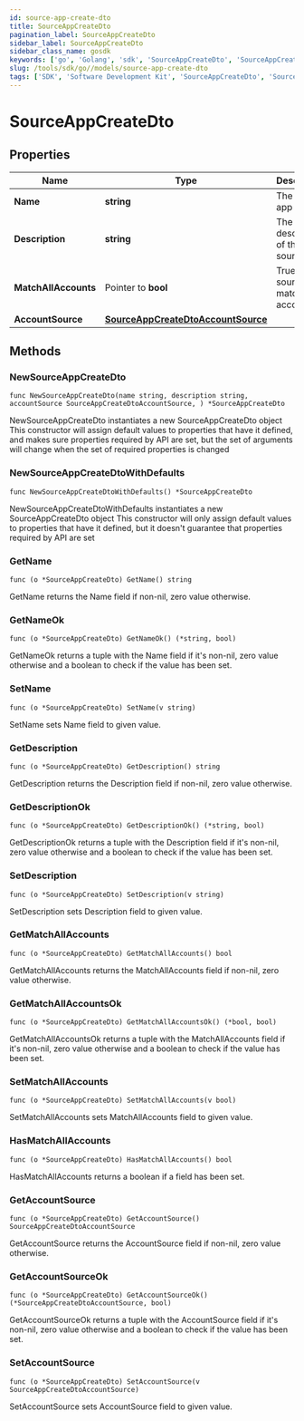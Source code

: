 ```yaml
---
id: source-app-create-dto
title: SourceAppCreateDto
pagination_label: SourceAppCreateDto
sidebar_label: SourceAppCreateDto
sidebar_class_name: gosdk
keywords: ['go', 'Golang', 'sdk', 'SourceAppCreateDto', 'SourceAppCreateDto'] 
slug: /tools/sdk/go//models/source-app-create-dto
tags: ['SDK', 'Software Development Kit', 'SourceAppCreateDto', 'SourceAppCreateDto']
---
```


# SourceAppCreateDto

## Properties

Name | Type | Description | Notes
------------ | ------------- | ------------- | -------------
**Name** | **string** | The source app name | 
**Description** | **string** | The description of the source app | 
**MatchAllAccounts** | Pointer to **bool** | True if the source app match all accounts | [optional] [default to false]
**AccountSource** | [**SourceAppCreateDtoAccountSource**](source-app-create-dto-account-source) |  | 

## Methods

### NewSourceAppCreateDto

`func NewSourceAppCreateDto(name string, description string, accountSource SourceAppCreateDtoAccountSource, ) *SourceAppCreateDto`

NewSourceAppCreateDto instantiates a new SourceAppCreateDto object
This constructor will assign default values to properties that have it defined,
and makes sure properties required by API are set, but the set of arguments
will change when the set of required properties is changed

### NewSourceAppCreateDtoWithDefaults

`func NewSourceAppCreateDtoWithDefaults() *SourceAppCreateDto`

NewSourceAppCreateDtoWithDefaults instantiates a new SourceAppCreateDto object
This constructor will only assign default values to properties that have it defined,
but it doesn't guarantee that properties required by API are set

### GetName

`func (o *SourceAppCreateDto) GetName() string`

GetName returns the Name field if non-nil, zero value otherwise.

### GetNameOk

`func (o *SourceAppCreateDto) GetNameOk() (*string, bool)`

GetNameOk returns a tuple with the Name field if it's non-nil, zero value otherwise
and a boolean to check if the value has been set.

### SetName

`func (o *SourceAppCreateDto) SetName(v string)`

SetName sets Name field to given value.


### GetDescription

`func (o *SourceAppCreateDto) GetDescription() string`

GetDescription returns the Description field if non-nil, zero value otherwise.

### GetDescriptionOk

`func (o *SourceAppCreateDto) GetDescriptionOk() (*string, bool)`

GetDescriptionOk returns a tuple with the Description field if it's non-nil, zero value otherwise
and a boolean to check if the value has been set.

### SetDescription

`func (o *SourceAppCreateDto) SetDescription(v string)`

SetDescription sets Description field to given value.


### GetMatchAllAccounts

`func (o *SourceAppCreateDto) GetMatchAllAccounts() bool`

GetMatchAllAccounts returns the MatchAllAccounts field if non-nil, zero value otherwise.

### GetMatchAllAccountsOk

`func (o *SourceAppCreateDto) GetMatchAllAccountsOk() (*bool, bool)`

GetMatchAllAccountsOk returns a tuple with the MatchAllAccounts field if it's non-nil, zero value otherwise
and a boolean to check if the value has been set.

### SetMatchAllAccounts

`func (o *SourceAppCreateDto) SetMatchAllAccounts(v bool)`

SetMatchAllAccounts sets MatchAllAccounts field to given value.

### HasMatchAllAccounts

`func (o *SourceAppCreateDto) HasMatchAllAccounts() bool`

HasMatchAllAccounts returns a boolean if a field has been set.

### GetAccountSource

`func (o *SourceAppCreateDto) GetAccountSource() SourceAppCreateDtoAccountSource`

GetAccountSource returns the AccountSource field if non-nil, zero value otherwise.

### GetAccountSourceOk

`func (o *SourceAppCreateDto) GetAccountSourceOk() (*SourceAppCreateDtoAccountSource, bool)`

GetAccountSourceOk returns a tuple with the AccountSource field if it's non-nil, zero value otherwise
and a boolean to check if the value has been set.

### SetAccountSource

`func (o *SourceAppCreateDto) SetAccountSource(v SourceAppCreateDtoAccountSource)`

SetAccountSource sets AccountSource field to given value.



